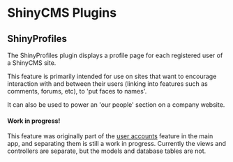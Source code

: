 # ShinyCMS Plugins

## ShinyProfiles

The ShinyProfiles plugin displays a profile page for each registered user of a ShinyCMS site.

This feature is primarily intended for use on sites that want to encourage interaction with and between their users (linking into features such as comments, forums, etc), to 'put faces to names'.

It can also be used to power an 'our people' section on a company website.


#### Work in progress!

This feature was originally part of the [user accounts](../MainApp/UserAccounts.md) feature in the main app, and separating them is still a work in progress. Currently the views and controllers are separate, but the models and database tables are not.
